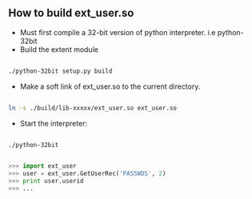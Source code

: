 
How to build ext_user.so
------------------------

* Must first compile a 32-bit version of python interpreter. i.e python-32bit
* Build the extent module

```bash

./python-32bit setup.py build
```

* Make a soft link of ext_user.so to the current directory.

```bash 

ln -s ./build/lib-xxxxx/ext_user.so ext_user.so
```

* Start the interpreter:

```bash

./python-32bit
```

```python

>>> import ext_user
>>> user = ext_user.GetUserRec('PASSWDS', 2)
>>> print user.userid
>>> ...

```


